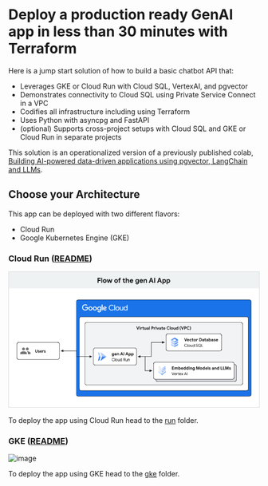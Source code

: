 # Deploy a production ready GenAI app in less than 30 minutes with Terraform

Here is a jump start solution of how to build a basic chatbot API that:

- Leverages GKE or Cloud Run with Cloud SQL, VertexAI, and pgvector
- Demonstrates connectivity to Cloud SQL using Private Service Connect in a VPC
- Codifies all infrastructure including using Terraform
- Uses Python with asyncpg and FastAPI
- (optional) Supports cross-project setups with Cloud SQL and GKE or Cloud Run
  in separate projects

This solution is an operationalized version of a previously published colab,
[Building AI-powered data-driven applications using pgvector, LangChain and
LLMs][colab].

[colab]: https://colab.sandbox.google.com/github/GoogleCloudPlatform/python-docs-samples/blob/main/cloud-sql/postgres/pgvector/notebooks/pgvector_gen_ai_demo.ipynb

## Choose your Architecture

This app can be deployed with two different flavors:

- Cloud Run
- Google Kubernetes Engine (GKE)

### Cloud Run ([README](run/README.md))

![image](run/system-diagram.png)

To deploy the app using Cloud Run head to the [run](run/README.md) folder.

### GKE ([README](gke/README.md))

![image](gke/system-diagram.png)

To deploy the app using GKE head to the [gke](gke/README.md) folder.
